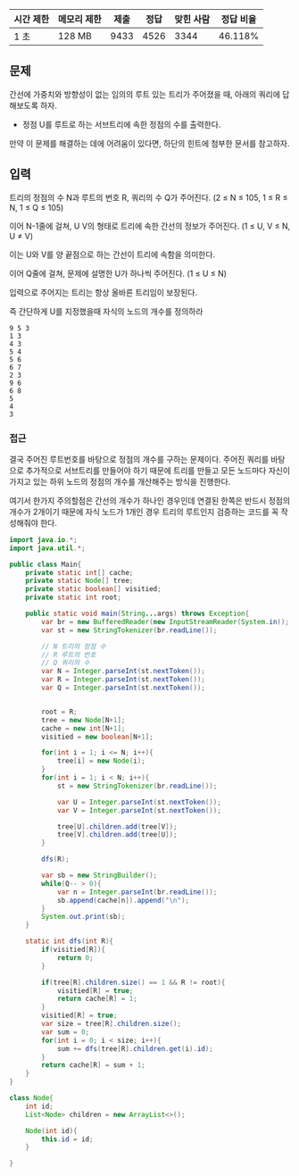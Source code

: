   

|시간 제한|메모리 제한|제출|정답|맞힌 사람|정답 비율|
|---|---|---|---|---|---|
|1 초|128 MB|9433|4526|3344|46.118%|

## 문제

간선에 가중치와 방향성이 없는 임의의 루트 있는 트리가 주어졌을 때, 아래의 쿼리에 답해보도록 하자.

- 정점 U를 루트로 하는 서브트리에 속한 정점의 수를 출력한다.

만약 이 문제를 해결하는 데에 어려움이 있다면, 하단의 힌트에 첨부한 문서를 참고하자.

## 입력

트리의 정점의 수 N과 루트의 번호 R, 쿼리의 수 Q가 주어진다. (2 ≤ N ≤ 105, 1 ≤ R ≤ N, 1 ≤ Q ≤ 105)

이어 N-1줄에 걸쳐, U V의 형태로 트리에 속한 간선의 정보가 주어진다. (1 ≤ U, V ≤ N, U ≠ V)

이는 U와 V를 양 끝점으로 하는 간선이 트리에 속함을 의미한다.

이어 Q줄에 걸쳐, 문제에 설명한 U가 하나씩 주어진다. (1 ≤ U ≤ N)

입력으로 주어지는 트리는 항상 올바른 트리임이 보장된다.


즉 간단하게 U를 지정했을때 자식의 노드의 개수를 정의하라

```
9 5 3
1 3
4 3
5 4
5 6
6 7
2 3
9 6
6 8
5
4
3
```

### 접근
결국 주어진 루트번호를 바탕으로 정점의 개수를 구하는 문제이다.
주어진 쿼리를 바탕으로 추가적으로 서브트리를 만들어야 하기 때문에 트리를 만들고 모든 노드마다 자신이 가지고 있는 하위 노드의 정점의 개수를 개산해주는 방식을 진행한다.

여기서 한가지 주의할점은 간선의 개수가 하나인 경우인데 연결된 한쪽은 반드시 정점의 개수가 2개이기 때문에 자식 노드가 1개인 경우 트리의 루트인지 검증하는 코드를 꼭 작성해줘야 한다.

```java
import java.io.*;
import java.util.*;

public class Main{
	private static int[] cache;
	private static Node[] tree;
	private static boolean[] visitied;
	private static int root;

	public static void main(String...args) throws Exception{
		var br = new BufferedReader(new InputStreamReader(System.in));
		var st = new StringTokenizer(br.readLine());

		// N 트리의 정점 수
		// R 루트의 번호
		// Q 쿼리의 수
		var N = Integer.parseInt(st.nextToken());
		var R = Integer.parseInt(st.nextToken());
		var Q = Integer.parseInt(st.nextToken());


		root = R;
		tree = new Node[N+1];
		cache = new int[N+1];
		visitied = new boolean[N+1];

		for(int i = 1; i <= N; i++){
			tree[i] = new Node(i);
		}
		for(int i = 1; i < N; i++){
			st = new StringTokenizer(br.readLine());

			var U = Integer.parseInt(st.nextToken());
			var V = Integer.parseInt(st.nextToken());

			tree[U].children.add(tree[V]);
			tree[V].children.add(tree[U]);
		}

		dfs(R);

		var sb = new StringBuilder();
		while(Q-- > 0){
			var n = Integer.parseInt(br.readLine());
			sb.append(cache[n]).append("\n");
		} 
		System.out.print(sb);
	}

	static int dfs(int R){
		if(visitied[R]){
			return 0;
		} 

		if(tree[R].children.size() == 1 && R != root){
			visitied[R] = true;
			return cache[R] = 1;
		}
		visitied[R] = true;
		var size = tree[R].children.size();
		var sum = 0;
		for(int i = 0; i < size; i++){
			sum += dfs(tree[R].children.get(i).id);
		}
		return cache[R] = sum + 1;
	}
}

class Node{
	int id;
	List<Node> children = new ArrayList<>();

	Node(int id){
		this.id = id;
	}

}

```